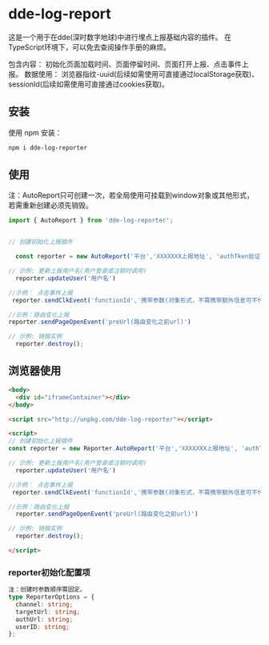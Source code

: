 # dde-log-report

这是一个用于在dde(深时数字地球)中进行埋点上报基础内容的插件。
在TypeScript环境下，可以免去查阅操作手册的麻烦。

包含内容：
  初始化页面加载时间、页面停留时间、页面打开上报、点击事件上报。
  数据使用：
  浏览器指纹-uuid(后续如需使用可直接通过localStorage获取)、
  sessionId(后续如需使用可直接通过cookies获取)。


## 安装

使用 npm 安装：

```bash
npm i dde-log-reporter
```

## 使用

注：AutoReport只可创建一次，若全局使用可挂载到window对象或其他形式，若需重新创建必须先销毁。

```ts
import { AutoReport } from 'dde-log-reporter';


// 创建初始化上报插件

  const reporter = new AutoReport('平台','XXXXXXX上报地址', 'authTken验证地址', '用户名')

// 示例: 更新上报用户名(用户登录或注销时调用)
  reporter.updateUser('用户名')

//示例： 点击事件上报
 reporter.sendClkEvent('functionId','携带参数(对象形式，不需携带额外信息可不传)')

//示例：路由变化上报
reporter.sendPageOpenEvent('preUrl(路由变化之前url)')

// 示例: 销毁实例
  reporter.destroy();
```

## 浏览器使用

```html
<body>
  <div id="iframeContainer"></div>
</body>

<script src="http://unpkg.com/dde-log-reporter"></script>

<script>
// 创建初始化上报插件
const reporter = new Reporter.AutoReport('平台','XXXXXXX上报地址', 'authTken验证地址', '用户名')

// 示例: 更新上报用户名(用户登录或注销时调用)
  reporter.updateUser('用户名')

//示例： 点击事件上报
 reporter.sendClkEvent('functionId','携带参数(对象形式，不需携带额外信息可不传)')

//示例：路由变化上报
  reporter.sendPageOpenEvent('preUrl(路由变化之前url)')

// 示例: 销毁实例
  reporter.destroy();

</script>
```


### reporter初始化配置项

```ts
注：创建时参数顺序需固定。
type ReporterOptions = {
  channel: string;
  targetUrl: string;
  authUrl: string;
  userID: string;
};
```